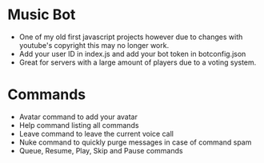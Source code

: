 # Music Bot
- One of my old first javascript projects however due to changes with youtube's copyright this may no longer work.
- Add your user ID in index.js and add your bot token in botconfig.json
- Great for servers with a large amount of players due to a voting system.
# Commands
- Avatar command to add your avatar
- Help command listing all commands
- Leave command to leave the current voice call
- Nuke command to quickly purge messages in case of command spam
- Queue, Resume, Play, Skip and Pause commands

